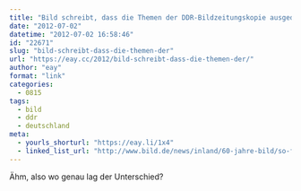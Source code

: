 ```yaml
---
title: "Bild schreibt, dass die Themen der DDR-Bildzeitungskopie ausgedacht waren"
date: "2012-07-02"
datetime: "2012-07-02 16:58:46"
id: "22671"
slug: "bild-schreibt-dass-die-themen-der"
url: "https://eay.cc/2012/bild-schreibt-dass-die-themen-der/"
author: "eay"
format: "link"
categories:
  - 0815
tags:
  - bild
  - ddr
  - deutschland
meta:
  - yourls_shorturl: "https://eay.li/1x4"
  - linked_list_url: "http://www.bild.de/news/inland/60-jahre-bild/so-faelschte-die-ddr-bild-24947846,view=popupAutoOverflow.bild.html"
---
```


Ähm, also wo genau lag der Unterschied?

